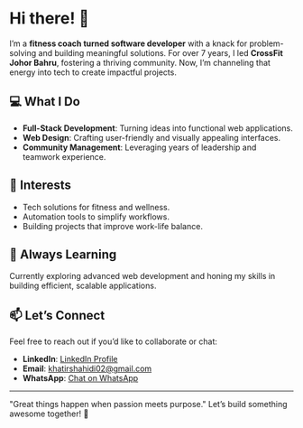 # Hi there! 👋 

I’m a **fitness coach turned software developer** with a knack for problem-solving and building meaningful solutions. For over 7 years, I led **CrossFit Johor Bahru**, fostering a thriving community. Now, I’m channeling that energy into tech to create impactful projects.

## 💻 What I Do
- **Full-Stack Development**: Turning ideas into functional web applications.
- **Web Design**: Crafting user-friendly and visually appealing interfaces.
- **Community Management**: Leveraging years of leadership and teamwork experience.

## 🌟 Interests
- Tech solutions for fitness and wellness.
- Automation tools to simplify workflows.
- Building projects that improve work-life balance.

## 🌱 Always Learning
Currently exploring advanced web development and honing my skills in building efficient, scalable applications.

## 📫 Let’s Connect
Feel free to reach out if you’d like to collaborate or chat:
- **LinkedIn**: [LinkedIn Profile](https://www.linkedin.com/in/khatir-shahidi/)
- **Email**: [khatirshahidi02@gmail.com](mailto:khatirshahidi02@gmail.com)
- **WhatsApp**: [Chat on WhatsApp](https://wa.me/601137879125)

---

"Great things happen when passion meets purpose." Let’s build something awesome together! 🚀

